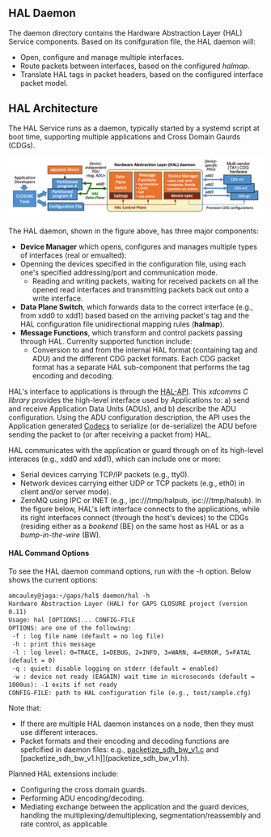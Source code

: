 ## HAL Daemon
The daemon directory contains the Hardware Abstraction Layer (HAL) Service components.
Based on its conifguration file, the HAL daemon will:
- Open, configure and manage multiple interfaces.
- Route packets between interfaces, based on the configured *halmap*.
- Translate HAL tags in packet headers, based on the configured interface packet model.

## HAL Architecture
The HAL Service runs as a daemon, typically started by a systemd script at boot time, supporting multiple applications and Cross Domain Gaurds (CDGs).  

![HAL interfaces between applications and Network Interfaces.](figure_HAL_daemon.png)

The HAL daemon, shown in the figure above, has three major components:
- **Device Manager** which opens, configures and manages multiple types of interfaces (real or emualted):
- Openning the devices specified in the configuration file, using each one's specified addressing/port and communication mode. 
  - Reading and writing packets, waiting for received packets on all the opened read interfaces and transmitting packets back out onto a write interface.
- **Data Plane Switch**, which forwards data to the correct interface (e.g., from xdd0 to xdd1) based based on the arriving packet's tag and the HAL configuration file unidirectional mapping rules (**halmap**).
- **Message Functions**, which transform and control packets passing through HAL. Currenlty supported function include:
  - Conversion to and from the internal HAL format (containing tag and ADU) and the different CDG packet formats. Each CDG packet format has a separate HAL sub-component that performs the tag encoding and decoding.

HAL's interface to applications is through the [HAL-API](../api/). This *xdcomms C library* provides the high-level interface used by Applications to: a) send and receive Application Data Units (ADUs), and b) describe the ADU configuration. Using the ADU configuration description, the API uses the Application generated [Codecs](../appgen/) to serialize (or de-serialize) the ADU before sending the packet to (or after receiving a packet from) HAL.

HAL communicates with the application or guard through on of its high-level interaces (e.g., xdd0 and xdd1), which can include one or more: 
- Serial devices carrying TCP/IP packets (e.g., tty0).
- Network devices carrying either UDP or TCP packets (e.g., eth0) in client and/or server mode).
- ZeroMQ using IPC or INET (e.g., ipc:///tmp/halpub, ipc:///tmp/halsub).
In the figure below, HAL's left interface connects to the applications, while its right interfaces connect (through the host's devices) to the CDGs (residing either as a *bookend* (BE) on the same host as HAL or as a *bump-in-the-wire* (BW).


#### HAL Command Options
To see the HAL daemon command options, run with the -h option.  Below shows the current options:
```
amcauley@jaga:~/gaps/hal$ daemon/hal -h
Hardware Abstraction Layer (HAL) for GAPS CLOSURE project (version 0.11)
Usage: hal [OPTIONS]... CONFIG-FILE
OPTIONS: are one of the following:
 -f : log file name (default = no log file)
 -h : print this message
 -l : log level: 0=TRACE, 1=DEBUG, 2=INFO, 3=WARN, 4=ERROR, 5=FATAL (default = 0)
 -q : quiet: disable logging on stderr (default = enabled)
 -w : device not ready (EAGAIN) wait time in microseconds (default = 1000us): -1 exits if not ready
CONFIG-FILE: path to HAL configuration file (e.g., test/sample.cfg)
```

Note that:
- If there are multiple HAL daemon instances on a node, then they must use different interaces.
- Packet formats and their encoding and decoding functions are spefcified in daemon files: e.g., [packetize_sdh_bw_v1.c](packetize_sdh_bw_v1.c)  and [packetize_sdh_bw_v1.h]](packetize_sdh_bw_v1.h).

Planned HAL extensions include:
- Configuring the cross domain guards.
- Performing ADU encoding/decoding.
- Mediating  exchange between the application and the guard devices, handling the multiplexing/demultiplexing, segmentation/reassembly and rate control, as applicable.
